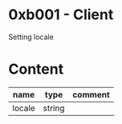 # 0xb001 - Client

Setting locale

# Content

| name | type | comment |
|------|------|---------|
| locale | string | |
